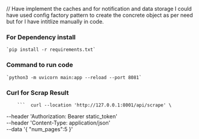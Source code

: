 // Have implement the caches and for notification and data storage I could have used config factory pattern to create the concrete object as per need but for I have intitlize manually in code. 

### For Dependency install 
    `pip install -r requirements.txt`


### Command to run code
    `python3 -m uvicorn main:app --reload --port 8081`


### Curl for Scrap Result
        ```  curl --location 'http://127.0.0.1:8001/api/scrape' \
--header 'Authorization: Bearer static_token' \
--header 'Content-Type: application/json' \
--data '{
    "num_pages":5
}' 
```

